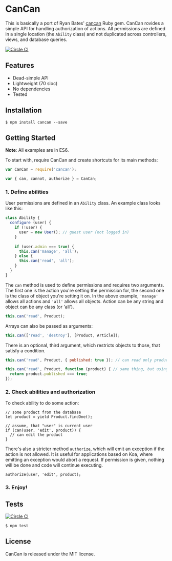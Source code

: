 # CanCan

This is basically a port of Ryan Bates' [cancan](https://github.com/ryanb/cancan) Ruby gem.
CanCan rovides a simple API for handling authorization of actions.
All permissions are defined in a single location (the `Ability` class) and not duplicated across controllers, views, and database queries.

[![Circle CI](https://circleci.com/gh/vdemedes/cancan.svg?style=svg)](https://circleci.com/gh/vdemedes/cancan)

## Features

- Dead-simple API
- Lightweight (70 sloc)
- No dependencies
- Tested

## Installation

```
$ npm install cancan --save
```

## Getting Started

**Note**: All examples are in ES6.

To start with, require CanCan and create shortcuts for its main methods:

```javascript
var CanCan = require('cancan');

var { can, cannot, authorize } = CanCan;
```

### 1. Define abilities

User permissions are defined in an `Ability` class.
An example class looks like this:

```javascript
class Ability {
  configure (user) {
    if (!user) {
      user = new User(); // guest user (not logged in)
    }
    
    if (user.admin === true) {
      this.can('manage', 'all');
    } else {
      this.can('read', 'all');
    }
  }
}
```

The `can` method is used to define permissions and requires two arguments.
The first one is the action you're setting the permission for, the second one is the class of object you're setting it on.
In the above example, `'manage'` allows all actions and `'all'` allows all objects.
Action can be any string and object can be any class (or 'all').

```javascript
this.can('read', Product);
```

Arrays can also be passed as arguments:

```javascript
this.can(['read', 'destroy'], [Product, Article]);
```

There is an optional, third argument, which restricts objects to those, that satisfy a condition.

```javascript
this.can('read', Product, { published: true }); // can read only products with published = true

this.can('read', Product, function (product) { // same thing, but using a function
  return product.published === true;
});
```

### 2. Check abilities and authorization

To check ability to do some action:

```
// some product from the database
let product = yield Product.findOne();

// assume, that "user" is current user
if (can(user, 'edit', product)) {
  // can edit the product
}
```

There's also a stricter method `authorize`, which will emit an exception if the action is not allowed.
It is useful for applications based on Koa, where emitting an exception would abort a request.
If permission is given, nothing will be done and code will continue executing.

```
authorize(user, 'edit', product);
```

### 3. Enjoy!

## Tests

[![Circle CI](https://circleci.com/gh/vdemedes/cancan.svg?style=svg)](https://circleci.com/gh/vdemedes/cancan)

```
$ npm test
```

## License

CanCan is released under the MIT license.
